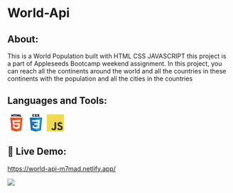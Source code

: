 # World-Api

## About:

This is a World Population built with HTML CSS JAVASCRIPT this project is a part of Appleseeds Bootcamp weekend assignment.
In this project, you can reach all the continents around the world and all the countries in these continents with the population and all the cities in the countries


 ## Languages and Tools:
<p align="left">
 <img src="https://raw.githubusercontent.com/devicons/devicon/master/icons/html5/html5-original-wordmark.svg" alt="html5" width="40" height="40"/> 
 <img src="https://raw.githubusercontent.com/devicons/devicon/master/icons/css3/css3-original-wordmark.svg" alt="css3" width="40" height="40"/>
 <img src="https://raw.githubusercontent.com/devicons/devicon/master/icons/javascript/javascript-original.svg" alt="javascript" width="40" height="40"/>
 </p>


## 🚀 Live Demo:

https://world-api-m7mad.netlify.app/

<a href="https://world-api-m7mad.netlify.app/" target="_blank">
  <img src="https://i.imgur.com/oCTJLk9.jpg">
</a>
